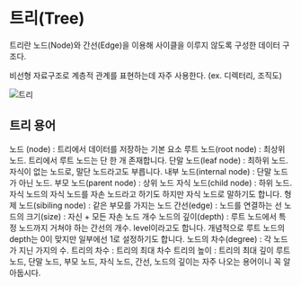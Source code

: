 # 트리(Tree)

트리란 노드(Node)와 간선(Edge)을 이용해 사이클을 이루지 않도록 구성한 데이터 구조다.

비선형 자료구조로 계층적 관계를 표현하는데 자주 사용한다. (ex. 디렉터리, 조직도)

![트리](https://img1.daumcdn.net/thumb/R1280x0/?scode=mtistory2&fname=https%3A%2F%2Fblog.kakaocdn.net%2Fdn%2Fdflrkk%2FbtrDkuXo28Q%2FmCxpy8vWyHre3R2SEKuoTK%2Fimg.png)

## 트리 용어

노드 (node) : 트리에서 데이터를 저장하는 기본 요소
루트 노드(root node) : 최상위 노드. 트리에서 루트 노드는 단 한 개 존재합니다.
단말 노드(leaf node) : 최하위 노드. 자식이 없는 노드로, 말단 노드라고도 부릅니다.
내부 노드(internal node) : 단말 노드가 아닌 노드.
부모 노드(parent node) : 상위 노드
자식 노드(child node) : 하위 노드. 자식 노드의 자식 노드를 자손 노드라고 하기도 하지만 자식 노드로 말하기도 합니다.
형제 노드(sibiling node) : 같은 부모를 가지는 노드
간선(edge) : 노드를 연결하는 선
노드의 크기(size) : 자신 + 모든 자손 노드 개수
노드의 깊이(depth) : 루트 노드에서 특정 노드까지 거쳐야 하는 간선의 개수. level이라고도 합니다.
개념적으로 루트 노드의 depth는 0이 맞지만 일부에선 1로 설정하기도 합니다.
노드의 차수(degree) : 각 노드가 지닌 가지의 수.
트리의 차수 : 트리의 최대 차수
트리의 높이 : 트리의 최대 깊이
루트 노드, 단말 노드, 부모 노드, 자식 노드, 간선, 노드의 깊이는 자주 나오는 용어이니 꼭 알아둡시다.